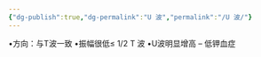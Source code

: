 ```yaml
---
{"dg-publish":true,"dg-permalink":"U 波","permalink":"/U 波/"}
---
```


•方向：与T波一致
•振幅很低≤ 1/2 T 波
•U波明显增高 – 低钾血症
